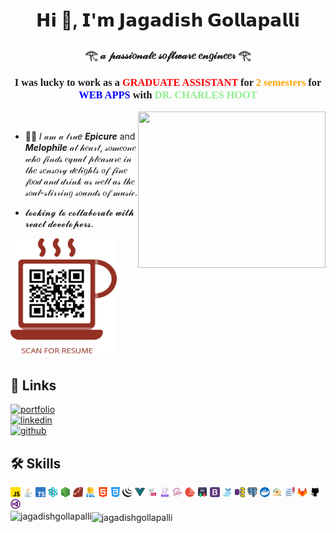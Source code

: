 <h1 align="center">𝗛𝗶 👋, 𝗜'𝗺 𝗝𝗮𝗴𝗮𝗱𝗶𝘀𝗵 𝗚𝗼𝗹𝗹𝗮𝗽𝗮𝗹𝗹𝗶</h1>
<h3 align="center">𓂀 𝒶 𝓅𝒶𝓈𝓈𝒾𝑜𝓃𝒶𝓉𝑒 𝓈𝑜𝒻𝓉𝓌𝒶𝓇𝑒 𝑒𝓃𝑔𝒾𝓃𝑒𝑒𝓇 𓂀</h3>
<h3 align="center" style="font-family: Verdana; font-style: normal;">
  I was lucky to work as a 
  <span style="color: red;">GRADUATE ASSISTANT</span> 
  for 
  <span style="color: orange;">2 semesters</span> 
  for 
  <span style="color: blue;">WEB APPS</span> 
  with 
  <span style="color: lightgreen;">DR. CHARLES HOOT</span>
</h3>

<img src="https://anyforsoft.com/static/a2da834e20a93f2114281a1174296b58/17.gif" width="300px" height="250px"  align="right" >
<br/>

- 🍟🎼 𝐼 𝒶𝓂 𝒶 𝓉𝓇𝓊𝑒 ***Epicure*** and ***Melophile*** 𝒶𝓉 𝒽𝑒𝒶𝓇𝓉, 𝓈𝑜𝓂𝑒𝑜𝓃𝑒 𝓌𝒽𝑜 𝒻𝒾𝓃𝒹𝓈 𝑒𝓆𝓊𝒶𝓁 𝓅𝓁𝑒𝒶𝓈𝓊𝓇𝑒 𝒾𝓃 𝓉𝒽𝑒 𝓈𝑒𝓃𝓈𝑜𝓇𝓎 𝒹𝑒𝓁𝒾𝑔𝒽𝓉𝓈 𝑜𝒻 𝒻𝒾𝓃𝑒 𝒻𝑜𝑜𝒹 𝒶𝓃𝒹 𝒹𝓇𝒾𝓃𝓀 𝒶𝓈 𝓌𝑒𝓁𝓁 𝒶𝓈 𝓉𝒽𝑒 𝓈𝑜𝓊𝓁-𝓈𝓉𝒾𝓇𝓇𝒾𝓃𝑔 𝓈𝑜𝓊𝓃𝒹𝓈 𝑜𝒻 𝓂𝓊𝓈𝒾𝒸.

- 𝓵𝓸𝓸𝓴𝓲𝓷𝓰 𝓽𝓸 𝓬𝓸𝓵𝓵𝓪𝓫𝓸𝓻𝓪𝓽𝓮 𝔀𝓲𝓽𝓱  𝓻𝓮𝓪𝓬𝓽 𝓭𝓮𝓿𝓮𝓵𝓸𝓹𝓮𝓻𝓼.

<img src="/images/BARCODE.png" style="width:170px; height:190px">
<p align="left">

## 🔗 Links
[![portfolio](https://img.shields.io/badge/my_portfolio-6C9A8B?style=for-the-badge&logo=ko-fi&logoColor=white)](https://app.netlify.com/teams/jagadishgollapalli/overview)<br>
[![linkedin](https://img.shields.io/badge/linkedin-0A66C2?style=for-the-badge&logo=linkedin&logoColor=white)](https://www.linkedin.com/in/jagadish-954186205/)<br>
[![github](https://img.shields.io/badge/github-1DA1F2?style=for-the-badge&logo=twitter&logoColor=white)](https://github.com/Jagadishgollapalli)
</p>

## 🛠 Skills
<div>
<img src="\images\001-js.png" alt="Image 1">
<img src="\images\002-java.png" alt="Image 2">
<img src="\images\003-typescript.png" alt="Image 3">
<img src="\images\004-structure.png" alt="Image 4">
<img src="\images\005-node-js.png" alt="Image 5">
<img src="\images\006-ruby.png" alt="Image 6">
<img src="\images\007-sql-server.png" alt="Image 7">
<img src="\images\008-html-5.png" alt="Image 8">
<img src="\images\009-css-3.png" alt="Image 9">
<img src="\images\010-social.png" alt="Image 10">
<img src="\images\011-document.png" alt="Image 11">
<img src="\images\012-xml.png" alt="Image 12">
<img src="\images\013-json.png" alt="Image 13">
<img src="\images\014-sass.png" alt="Image 14">
<img src="\images\015-file.png" alt="Image 15">
<img src="\images\016-api.png" alt="Image 16">
<img src="\images\017-bootstrap.png" alt="Image 17">
<img src="\images\018-books.png" alt="Image 18">
<img src="\images\019-database.png" alt="Image 19">
<img src="\images\020-postgre.png" alt="Image 20">
<img src="\images\022-docker.png" alt="Image 22">
<img src="\images\023-scrum.png" alt="Image 23">
<img src="\images\024-test.png" alt="Image 24">
<img src="\images\025-gitlab.png" alt="Image 25">
<img src="\images\026-github.png" alt="Image 26">
<img src="\images\027-windows.png" alt="Image 27">
</div>

<img align="center" src="https://github-readme-stats.vercel.app/api/top-langs?username=jagadishgollapalli&show_icons=true&theme=cobalt&locale=en&layout=compact" alt="jagadishgollapalli" />

<img align="left" src="https://github-readme-streak-stats.herokuapp.com/?user=jagadishgollapalli&theme=dark" alt="jagadishgollapalli" />


